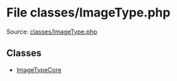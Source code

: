 File classes/ImageType.php
=========

Source: [classes/ImageType.php](https://github.com/PrestaShop/PrestaShop/blob/1.6.0.11/classes/ImageType.php)


Classes
-------

* [ImageTypeCore](class.ImageTypeCore.md)

